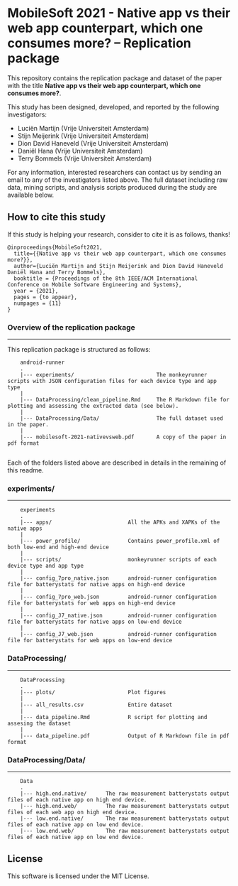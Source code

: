 # MobileSoft 2021 - Native app vs their web app counterpart, which one consumes more? – Replication package


This repository contains the replication package and dataset of the paper with the title **Native app vs their web app counterpart, which one consumes more?**.

This study has been designed, developed, and reported by the following investigators:

- Luciën Martijn (Vrije Universiteit Amsterdam)
- Stijn Meijerink (Vrije Universiteit Amsterdam)
- Dion David Haneveld (Vrije Universiteit Amsterdam)
- Daniël Hana (Vrije Universiteit Amsterdam)
- Terry Bommels (Vrije Universiteit Amsterdam)

For any information, interested researchers can contact us by sending an email to any of the investigators listed above.
The full dataset including raw data, mining scripts, and analysis scripts produced during the study are available below.

## How to cite this study
If this study is helping your research, consider to cite it is as follows, thanks!

```
@inproceedings{MobileSoft2021,
  title={{Native app vs their web app counterpart, which one consumes more?}},
  author={Luciën Martijn and Stijn Meijerink and Dion David Haneveld Daniël Hana and Terry Bommels},
  booktitle = {Proceedings of the 8th IEEE/ACM International Conference on Mobile Software Engineering and Systems},
  year = {2021},
  pages = {to appear},
  numpages = {11}
}
```

### Overview of the replication package
---

This replication package is structured as follows:

```
    android-runner
    .
    |--- experiments/                          The monkeyrunner scripts with JSON configuration files for each device type and app type
    |
    |--- DataProcessing/clean_pipeline.Rmd     The R Markdown file for plotting and assessing the extracted data (see below).
    |
    |--- DataProcessing/Data/                  The full dataset used in the paper.    
    |
    |--- mobilesoft-2021-nativevsweb.pdf       A copy of the paper in pdf format
    
```

Each of the folders listed above are described in details in the remaining of this readme.

### experiments/
---
```
    experiments
    .
    |--- apps/                        All the APKs and XAPKs of the native apps
    |
    |--- power_profile/               Contains power_profile.xml of both low-end and high-end device                  
    |
    |--- scripts/                     monkeyrunner scripts of each device type and app type
    |
    |--- config_7pro_native.json      android-runner configuration file for batterystats for native apps on high-end device
    |
    |--- config_7pro_web.json         android-runner configuration file for batterystats for web apps on high-end device
    |
    |--- config_J7_native.json        android-runner configuration file for batterystats for native apps on low-end device
    |
    |--- config_J7_web.json           android-runner configuration file for batterystats for web apps on low-end device
```

### DataProcessing/
---
```
    DataProcessing
    .
    |--- plots/                       Plot figures
    |
    |--- all_results.csv              Entire dataset
    |
    |--- data_pipeline.Rmd            R script for plotting and assesing the dataset
    |
    |--- data_pipeline.pdf            Output of R Markdown file in pdf format
```

### DataProcessing/Data/
---
```
    Data
    .
    |--- high.end.native/      The raw measurement batterystats output files of each native app on high end device.  
    |--- high.end.web/         The raw measurement batterystats output files of each web app on high end device.  
    |--- low.end.native/       The raw measurement batterystats output files of each native app on low end device.  
    |--- low.end.web/          The raw measurement batterystats output files of each native app on low end device.  

``` 


## License

This software is licensed under the MIT License.
